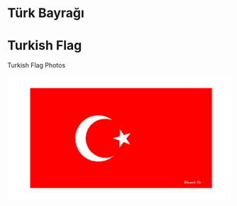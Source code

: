 # Türk Bayrağı
# Turkish Flag



Turkish Flag Photos


![alt text](https://raw.githubusercontent.com/BunyaminEfe/T-rk-Bayra--/master/img/TurkBayragi.png)



